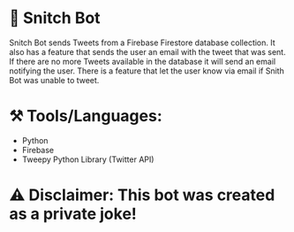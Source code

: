 # 🤖 Snitch Bot

Snitch Bot sends Tweets from a Firebase Firestore database collection. 
It also has a feature that sends the user an email with the tweet that was sent. 
If there are no more Tweets available in the database it will send an email notifying the user. 
There is a feature that let the user know via email if Snith Bot was unable to tweet.
#

# ⚒ Tools/Languages:
  * Python
  * Firebase
  * Tweepy Python Library (Twitter API)

#
# ⚠️ Disclaimer: This bot was created as a private joke!
